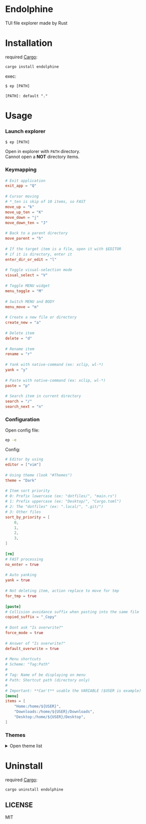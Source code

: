 # Endolphine

TUI file explorer made by Rust

# Installation

required [Cargo](https://www.rust-lang.org/tools/install):

```sh
cargo install endolphine
```

exec:

```
$ ep [PATH]

[PATH]: default "."
```

# Usage

### Launch explorer

```
$ ep [PATH]
```

Open in explorer with `PATH` directory.  
Cannot open a **NOT** directory items.

### Keymapping

```toml
# Exit application
exit_app = "Q"

# Cursor moving
# *_ten is skip of 10 items, so FAST
move_up = "k"
move_up_ten = "K"
move_down = "j"
move_down_ten = "J"

# Back to a parent directory
move_parent = "h"

# If the target item is a file, open it with $EDITOR
# if it is directory, enter it
enter_dir_or_edit = "l"

# Toggle visual-selection mode
visual_select = "V"

# Toggle MENU widget
menu_toggle = "M"

# Switch MENU and BODY
menu_move = "m"

# Create a new file or directory
create_new = "a"

# Delete item
delete = "d"

# Rename item
rename = "r"

# Yank with native-command (ex: xclip, wl-*)
yank = "y"

# Paste with native-command (ex: xclip, wl-*)
paste = "p"

# Search item in current directory
search = "/"
search_next = "n"
```

### Configuration

Open config file:

```sh
ep -e
```

Config:

```toml
# Editor by using
editor = ["vim"]

# Using theme (look "#Themes")
theme = "Dark"

# Item sort priority
# 0: Prefix lowercase (ex: "dotfiles/", "main.rs")
# 1: Prefix uppercase (ex: "Desktop/", "Cargo.toml")
# 2: The "dotfiles" (ex: ".local/", ".git/")
# 3: Other files
sort_by_priority = [
    0,
    1,
    2,
    3,
]

[rm]
# FAST processing
no_enter = true

# Auto yanking
yank = true

# Not deleting item, action replace to move for tmp
for_tmp = true

[paste]
# Collision avoidance suffix when pasting into the same file
copied_suffix = "_Copy"

# Dont ask "Is overwrite?"
force_mode = true

# Answer of "Is overwrite?"
default_overwrite = true

# Menu shortcuts
# Scheme: "Tag:Path"
#
# Tag: Name of be displaying on menu
# Path: Shortcut path (directory only)
#
# Important: **Can't** usable the VARIABLE ($USER is example)
[menu]
items = [
    "Home:/home/${USER}",
    "Downloads:/home/${USER}/Downloads",
    "Desktop:/home/${USER}/Desktop",
]
```

### Themes

<details><summary>Open theme list</summary>

#### Dark

![Dark](screen/dark.png)

#### Light

![Light](screen/light.png)

#### Mars

![Mars](screen/mars.png)

#### Neon

![Neon](screen/neon.png)

#### Ice

![Ice](screen/ice.png)

#### Nept

![Nept](screen/nept.png)

#### Volcano

![Volcano](screen/volcano.png)

#### Mossy

![Mossy](screen/mossy.png)

#### Monochrome

![Monochrome](screen/monochrome.png)

#### Holiday

![Holiday](screen/holiday.png)

#### Bloom

![Bloom](screen/bloom.png)

#### Collapse

![Collapse](screen/collapse.png)

</details>

# Uninstall

required [Cargo](https://www.rust-lang.org/tools/install):

```sh
cargo uninstall endolphine
```

## LICENSE

MIT
